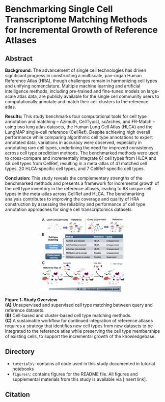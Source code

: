 # Benchmarking Single Cell Transcriptome Matching Methods for Incremental Growth of Reference Atlases

## Abstract
**Background:** The advancement of single cell technologies has driven significant progress in
constructing a multiscale, pan-organ Human Reference Atlas (HRA), though challenges remain
in harmonizing cell types and unifying nomenclature. Multiple machine learning and artificial
intelligence methods, including pre-trained and fine-tuned models on large-scale atlas data, are
publicly available for the single cell community users to computationally annotate and match
their cell clusters to the reference atlas.  

**Results:** This study benchmarks four computational tools for cell type annotation and matching
– Azimuth, CellTypist, scArches, and FR-Match – using two lung atlas datasets, the Human
Lung Cell Atlas (HLCA) and the LungMAP single-cell reference (CellRef). Despite achieving
high overall performance while comparing algorithmic cell type annotations to expert annotated
data, variations in accuracy were observed, especially in annotating rare cell types, underlining
the need for improved consistency across cell type prediction methods. The benchmarked
methods were used to cross-compare and incrementally integrate 61 cell types from HLCA and
48 cell types from CellRef, resulting in a meta-atlas of 41 matched cell types, 20 HLCA-specific
cell types, and 7 CellRef-specific cell types.  

**Conclusion:** This study reveals the complementary strengths of the benchmarked methods and
presents a framework for incremental growth of the cell type inventory in the reference atlases,
leading to 68 unique cell types in the meta-atlas across CellRef and HLCA. The benchmarking
analysis contributes to improving the coverage and quality of HRA construction by assessing
the reliability and performance of cell type annotation approaches for single cell transcriptomics
datasets.

<div align="center">
  <img width = "55%" src="https://github.com/jjoycehu/manuscript/blob/c725ea4890529c90b40517967aa9b52e12660dc1/figures/Figure1.png">
</div>

**Figure 1: Study Overview**  
**(A)** Unsupervised and supervised cell type matching between query and reference datasets.   
**(B)** Cell-based and cluster-based cell type matching methods.   
**(C)** A sustainable workflow for continued integration of reference atlases requires a strategy that identifies new
cell types from new datasets to be integrated to the reference atlas while preserving the cell
type memberships of existing cells, to support the incremental growth of the knowledgebase.

## Directory
* `tutorials\`: contains all code used in this study documented in tutorial notebooks
* `figures\`: contains figures for the README file. All figures and supplemental materials from this study is available via [insert link]. 

## Citation
